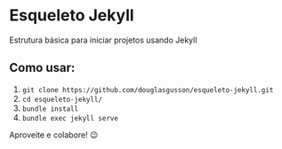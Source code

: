 # Esqueleto Jekyll

Estrutura básica para iniciar projetos usando Jekyll

## Como usar:

1. `git clone https://github.com/douglasgusson/esqueleto-jekyll.git`
2. `cd esqueleto-jekyll/`
3. `bundle install`
4. `bundle exec jekyll serve`

Aproveite e colabore! :wink: